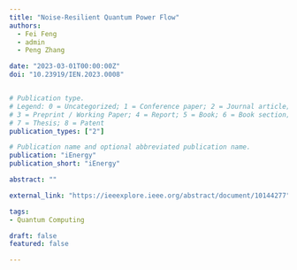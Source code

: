 ```yaml
---
title: "Noise-Resilient Quantum Power Flow"
authors:
  - Fei Feng
  - admin
  - Peng Zhang

date: "2023-03-01T00:00:00Z"
doi: "10.23919/IEN.2023.0008"


# Publication type.
# Legend: 0 = Uncategorized; 1 = Conference paper; 2 = Journal article;
# 3 = Preprint / Working Paper; 4 = Report; 5 = Book; 6 = Book section;
# 7 = Thesis; 8 = Patent
publication_types: ["2"]

# Publication name and optional abbreviated publication name.
publication: "iEnergy"
publication_short: "iEnergy"

abstract: ""

external_link: "https://ieeexplore.ieee.org/abstract/document/10144277"

tags:
- Quantum Computing

draft: false
featured: false

---
```

